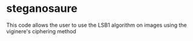 # steganosaure
This code allows the user to use the LSB1 algorithm on images using the viginere's ciphering method
